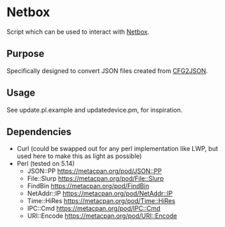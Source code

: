 # Netbox
Script which can be used to interact with [Netbox](https://github.com/digitalocean/netbox).

## Purpose
Specifically designed to convert JSON files created from [CFG2JSON](https://github.com/bdelano/CFG2JSON).

## Usage
See update.pl.example and updatedevice.pm, for inspiration.

## Dependencies
* Curl (could be swapped out for any perl implementation like LWP, but used here to make this as light as possible)
* Perl (tested on 5.14)
  * JSON::PP https://metacpan.org/pod/JSON::PP
  * File::Slurp https://metacpan.org/pod/File::Slurp
  * FindBin https://metacpan.org/pod/FindBin
  * NetAddr::IP https://metacpan.org/pod/NetAddr::IP
  * Time::HiRes https://metacpan.org/pod/Time::HiRes
  * IPC::Cmd https://metacpan.org/pod/IPC::Cmd
  * URI::Encode https://metacpan.org/pod/URI::Encode
